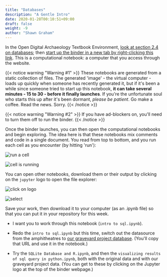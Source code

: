 ```yaml
---
title: "Databases"
description: "A Gentle Intro"
date: 2020-01-28T00:10:51+09:00
draft: false
weight: -9
author: "Shawn Graham"
---
```


In the Open Digital Archaeology Textbook Environment, [look at section 2.4 on databases](https://o-date.github.io/draft/book/arranging-and-storing-data-for-the-long-haul-databases.html); then [start up the binder in a new tab by right-clicking this link](https://mybinder.org/v2/gh/o-date/sqlite/master?filepath=intro%20to%20sql.ipynb). This is a computational notebook: a computer that you access through the website.

{{< notice warning "Warning #1" >}} These notebooks are generated from a static collection of files. The generated 'image' - the virtual computer - loads up quickly when someone has recently generated it, but if it's been a while since someone tried to start up this notebook, **it can take several minutes - 15 to 30 - before it finally launches**. If you're the unfortunate soul who starts this up after it's been dormant, _please be patient_. Go make a coffee. Read the news. Sorry.
{{< /notice >}}

{{< notice warning "Warning #2" >}} If you have ad-blockers on, you'll need to turn them off to run the binder.
{{< /notice >}}

Once the binder launches, you can then open the computational notebooks and begin exploring. The idea here is that these notebooks mix comments and code in a single document. You read from top to bottom, and you run each cell as you encounter (by hitting 'run'):

![run a cell](/images/notebooks/notebook1.png)

![cell is running](/images/notebooks/notebook2.png)

You can open other notebooks, download them or their output by clicking on the `jupyter` logo to open the file explorer:

![click on logo](/images/notebooks/notebooks3.png)

![select](/images/notebooks/notebooks4.png)

Save your work, then download it to your computer (as an .ipynb file) so that you can put it in your repository for this week.

  + I want you to work through this notebook (`intro to sql.ipynb`).

  - Redo the `intro to sql.ipynb` but this time, switch out the datasource from the amphitheatres to [our graveyard project database](https://raw.githubusercontent.com/shawngraham/hist3000/master/static/data/graveyards-data.csv). (You'll copy that URL and use it in the notebook.)

  - Try the `SQLite Database and R.ipynb`, and then the `visualizing results of sql query in python.ipynb`, both with the original data and with our graveyard project data. (You can get to these by clicking on the Jupyter logo at the top of the binder webpage.)
